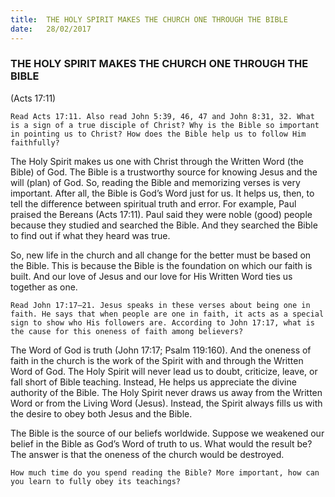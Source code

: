 ```yaml
---
title:  THE HOLY SPIRIT MAKES THE CHURCH ONE THROUGH THE BIBLE
date:   28/02/2017
---
```


### THE HOLY SPIRIT MAKES THE CHURCH ONE THROUGH THE BIBLE

(Acts 17:11)

`Read Acts 17:11. Also read John 5:39, 46, 47 and John 8:31, 32. What is a sign of a true disciple of Christ? Why is the Bible so important in pointing us to Christ? How does the Bible help us to follow Him faithfully?` 

The Holy Spirit makes us one with Christ through the Written Word (the Bible) of God. The Bible is a trustworthy source for knowing Jesus and the will (plan) of God. So, reading the Bible and memorizing verses is very important. After all, the Bible is God’s Word just for us. It helps us, then, to tell the difference between spiritual truth and error. For example, Paul praised the Bereans (Acts 17:11). Paul said they were noble (good) people because they studied and searched the Bible. And they searched the Bible to find out if what they heard was true. 

So, new life in the church and all change for the better must be based on the Bible. This is because the Bible is the foundation on which our faith is built. And our love of Jesus and our love for His Written Word ties us together as one. 

`Read John 17:17–21. Jesus speaks in these verses about being one in faith. He says that when people are one in faith, it acts as a special sign to show who His followers are. According to John 17:17, what is the cause for this oneness of faith among believers?`

The Word of God is truth (John 17:17; Psalm 119:160). And the oneness of faith in the church is the work of the Spirit with and through the Written Word of God. The Holy Spirit will never lead us to doubt, criticize, leave, or fall short of Bible teaching. Instead, He helps us appreciate the divine authority of the Bible. The Holy Spirit never draws us away from the Written Word or from the Living Word (Jesus). Instead, the Spirit always fills us with the desire to obey both Jesus and the Bible. 

The Bible is the source of our beliefs worldwide. Suppose we weakened our belief in the Bible as God’s Word of truth to us. What would the result be? The answer is that the oneness of the church would be destroyed. 

`How much time do you spend reading the Bible? More important, how can you learn to fully obey its teachings?`